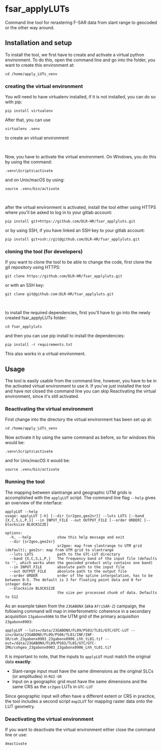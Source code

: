 # fsar_applyLUTs
Command line tool for rerastering F-SAR data from slant range to geocoded or the other way around.

## Installation and setup
To install the tool, we first have to create and activate a virtual python environment.
To do this, open the command line and go into the folder, you want to create this environment at:
```shell
cd /home/apply_LUTs_venv
```

### creating the virtual environment

You will need to have virtualenv installed, if it is not installed, you can do so with pip:
```shell
pip install virtualenv
```
After that, you can use
```shell
virtualenv .venv
```
to create an virtual environment

<br>

Now, you have to activate the virtual environment. On Windows, you do this by using the command:
```shell
.venv\Scripts\activate
```
and on Unix/macOS by using:
```shell
source .venv/bin/activate
```

<br>

after the virtual environment is activated, install the tool either using HTTPS where you'll
be asked to log in to your gitlab account:
```shell
pip install git+https://github.com/DLR-HR/fsar_applyluts.git
```
or by using SSH, if you have linked an SSH key to your gitlab account:
```shell
pip install git+ssh://git@github.com/DLR-HR/fsar_applyluts.git
```

### cloning the tool (for developers)
If you want to clone the tool to be able to change the code, first clone the git repository
using HTTPS:
```shell
git clone https://github.com/DLR-HR/fsar_applyluts.git
```
or with an SSH key:
```shell
git clone git@github.com:DLR-HR/fsar_applyluts.git
```

<br>

to install the required dependencies, first you'll have to go into the newly created fsar_applyLUTs
folder:
```shell
cd fsar_applyluts
```
and then you can use pip install to install the dependencies:
```shell
pip install -r requirements.txt
```
This also works in a virtual environment.

## Usage
The tool is easily usable from the command line, however, you have to be in the activated
virtual environment to use it. If you've just installed the tool and have not closed the command
line you can skip Reactivating the virtual environment, since it's still activated.

### Reactivating the virtual environment 
First change into the directory
the virtual environment has been set up at:
```shell
cd /home/apply_LUTs_venv
```
Now activate it by using the same command as before, so for windows this would be:
```shell
.venv\Scripts\activate
```
and for Unix/macOS it would be:
```shell
source .venv/bin/activate
```

### Running the tool

The mapping between slantrange and geographic UTM grids is accomplished with the `applyLUT` script. The command line flag `--help` gives an overview of the interface:

```shell
applyLUT --help
usage: applyLUT [-h] [--dir {sr2geo,geo2sr}] --luts LUTS [--band {X,C,S,L,P,}] --in INPUT_FILE --out OUTPUT_FILE [--order ORDER] [--blocksize BLOCKSIZE]

options:
  -h, --help            show this help message and exit
  --dir {sr2geo,geo2sr}
                        sr2geo: map from slantrange to UTM grid (default); geo2sr: map from UTM grid to slantrange
  --luts LUTS           path to the GTC-LUT directory
  --band {X,C,S,L,P,}   The frequency band of the input file (defaults to '', which works when the geocoded product only contains one band)
  --in INPUT_FILE       absolute path to the input file
  --out OUTPUT_FILE     absolute path to the output file
  --order ORDER         order of the spline interpolation, has to be between 0-5. The default is 3 for floating point data and 0 for integer data
  --blocksize BLOCKSIZE
                        the size per processed chunk of data. Defaults to 512
```

As an example taken from the `23GABONX` (aka `AfriSAR-2`) campaign, the following command will map in interferometric coherence in a secondary acquisition `23gabonx0906` 
to the UTM grid of the primary acquisition `23gabonx0903`:

```shell
applyLUT --luts=/data/23GABONX/FL09/PS03/TL01/GTC/GTC-LUT --in=/data/23GABONX/FL09/PS06/TL01/INF/INF-SR/coh_23gabonx0903_23gabonx0906_Lhh_tL01.tif --out=/data/23GABONX/FL09/PS03/TL01/GTC/GTC-IMG/cohgeo_23gabonx0903_23gabonx0906_Lhh_tL01.tif
```

It is important to note, that the inputs to `applyLUT` must match the original data **exactly**:
- Slant-range input must have the same dimensions as the original SLCs (or amplitudes) in `RGI-SR`
- Input on a geographic grid must have the same dimensions and the same CRS as the `sr2geo` LUTs in `GTC-LUT`

Since geographic input will often have a different extent or CRS in practice, the tool includes a second script 
`map2LUT` for mapping raster data onto the LUT geometry. 

### Deactivating the virtual environment
If you want to deactivate the virtual environment either close the command line or use:
```shell
deactivate
```
